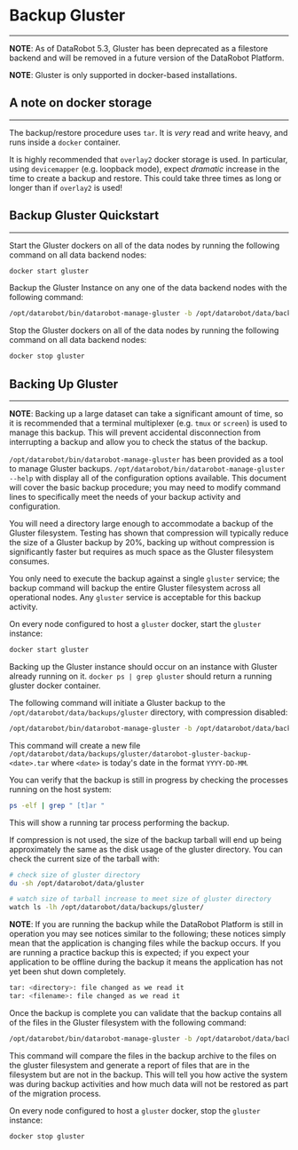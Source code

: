 <a name="backup-gluster"></a>
# Backup Gluster
----------------

**NOTE**: As of DataRobot 5.3, Gluster has been deprecated as a filestore backend and will be removed in a future version of the DataRobot Platform.

**NOTE**: Gluster is only supported in docker-based installations.

<a name="a-note-on-docker-storage"></a>
## A note on docker storage
------------------------

The backup/restore procedure uses `tar`. It is _very_ read and write heavy, and runs inside a `docker` container.

It is highly recommended that `overlay2` docker storage is used. In particular, using `devicemapper` (e.g. loopback mode), expect _dramatic_ increase in the time to create a backup and restore. This could take three times as long or longer than if `overlay2` is used!

<a name="backup-gluster-quickstart"></a>
## Backup Gluster Quickstart
----------------------------
Start the Gluster dockers on all of the data nodes by running the following command on all data backend nodes:

```bash
docker start gluster
```

Backup the Gluster Instance on any one of the data backend nodes with the following command:

```bash
/opt/datarobot/bin/datarobot-manage-gluster -b /opt/datarobot/data/backups/gluster -n backup
```

Stop the Gluster dockers on all of the data nodes by running the following command on all data backend nodes:

```bash
docker stop gluster
```

<a name="backing-up-gluster"></a>
## Backing Up Gluster
------------------
**NOTE**: Backing up a large dataset can take a significant amount of time, so it is recommended that a terminal multiplexer (e.g. `tmux` or `screen`) is used to manage this backup. This will prevent accidental disconnection from interrupting a backup and allow you to check the status of the backup.

`/opt/datarobot/bin/datarobot-manage-gluster` has been provided as a tool to manage Gluster backups. `/opt/datarobot/bin/datarobot-manage-gluster --help` with display all of the configuration options available.  This document will cover the basic backup procedure; you may need to modify command lines to specifically meet the needs of your backup activity and configuration.

You will need a directory large enough to accommodate a backup of the Gluster filesystem.  Testing has shown that compression will typically reduce the size of a Gluster backup by 20%, backing up without compression is significantly faster but requires as much space as the Gluster filesystem consumes.

You only need to execute the backup against a single `gluster` service; the backup command will backup the entire Gluster filesystem across all operational nodes.  Any `gluster` service is acceptable for this backup activity.

On every node configured to host a `gluster` docker, start the `gluster` instance:
```bash
docker start gluster
```

Backing up the Gluster instance should occur on an instance with Gluster already running on it. `docker ps | grep gluster` should return a running gluster docker container.

The following command will initiate a Gluster backup to the `/opt/datarobot/data/backups/gluster` directory, with compression disabled:

```bash
/opt/datarobot/bin/datarobot-manage-gluster -b /opt/datarobot/data/backups/gluster -n backup
```

This command will create a new file `/opt/datarobot/data/backups/gluster/datarobot-gluster-backup-<date>.tar` where `<date>` is today's date in the format `YYYY-DD-MM`.

You can verify that the backup is still in progress by checking the processes running on the host system:

```bash
ps -elf | grep " [t]ar "
```

This will show a running tar process performing the backup.

If compression is not used, the size of the backup tarball will end up being approximately the same as the disk usage of the gluster directory. You can check the current size of the tarball with:

```bash
# check size of gluster directory
du -sh /opt/datarobot/data/gluster

# watch size of tarball increase to meet size of gluster directory
watch ls -lh /opt/datarobot/data/backups/gluster/
```

**NOTE**: If you are running the backup while the DataRobot Platform is still in operation you may see notices similar to the following; these notices simply mean that the application is changing files while the backup occurs.  If you are running a practice backup this is expected; if you expect your application to be offline during the backup it means the application has not yet been shut down completely.

```bash
tar: <directory>: file changed as we read it
tar: <filename>: file changed as we read it
```

Once the backup is complete you can validate that the backup contains all of the files in the Gluster filesystem with the following command:

```bash
/opt/datarobot/bin/datarobot-manage-gluster -b /opt/datarobot/data/backups/gluster -n validate-backup
```

This command will compare the files in the backup archive to the files on the gluster filesystem and generate a report of files that are in the filesystem but are not in the backup.  This will tell you how active the system was during backup activities and how much data will not be restored as part of the migration process.

On every node configured to host a `gluster` docker, stop the `gluster` instance:
```bash
docker stop gluster
```
